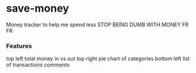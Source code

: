 # save-money
Money tracker to help me spend less
STOP BEING DUMB WITH MONEY FR FR

### Features 
top left total money in vs out
top right pie chart of categories
bottom left list of transactions
comments